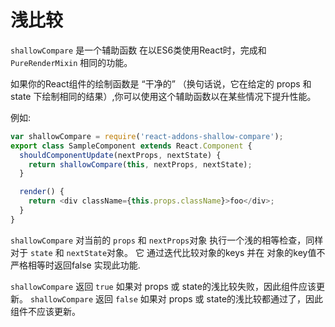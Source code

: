 # 浅比较


`shallowCompare` 是一个辅助函数 在以ES6类使用React时，完成和 `PureRenderMixin` 相同的功能。

如果你的React组件的绘制函数是 “干净的” （换句话说，它在给定的 props 和 state 下绘制相同的结果）,你可以使用这个辅助函数以在某些情况下提升性能。

例如:

```js
var shallowCompare = require('react-addons-shallow-compare');
export class SampleComponent extends React.Component {
  shouldComponentUpdate(nextProps, nextState) {
    return shallowCompare(this, nextProps, nextState);
  }

  render() {
    return <div className={this.props.className}>foo</div>;
  }
}
```

`shallowCompare` 对当前的 `props` 和 `nextProps`对象 执行一个浅的相等检查，同样对于 `state` 和 `nextState`对象。
它 通过迭代比较对象的keys 并在 对象的key值不严格相等时返回false 实现此功能.

`shallowCompare` 返回 `true` 如果对 props 或 state的浅比较失败，因此组件应该更新。
`shallowCompare` 返回 `false` 如果对 props 或 state的浅比较都通过了，因此组件不应该更新。
